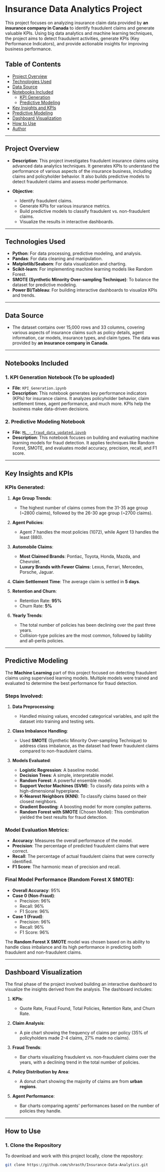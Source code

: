 # Insurance Data Analytics Project

This project focuses on analyzing insurance claim data provided by **an insurance company in Canada** to identify fraudulent claims and generate valuable KPIs. Using big data analytics and machine learning techniques, the project aims to detect fraudulent activities, generate KPIs (Key Performance Indicators), and provide actionable insights for improving business performance.

## Table of Contents

- [Project Overview](#project-overview)
- [Technologies Used](#technologies-used)
- [Data Source](#data-source)
- [Notebooks Included](#notebooks-included)
  - [KPI Generation](#kpi-generation-notebook)
  - [Predictive Modeling](#predictive-modeling-notebook)
- [Key Insights and KPIs](#key-insights-and-kpis)
- [Predictive Modeling](#predictive-modeling)
- [Dashboard Visualization](#dashboard-visualization)
- [How to Use](#how-to-use)
- [Author](#author)
---

## Project Overview

- **Description**: This project investigates fraudulent insurance claims using advanced data analytics techniques. It generates KPIs to understand the performance of various aspects of the insurance business, including claims and policyholder behavior. It also builds predictive models to detect fraudulent claims and assess model performance.
  
- **Objective**: 
  - Identify fraudulent claims.
  - Generate KPIs for various insurance metrics.
  - Build predictive models to classify fraudulent vs. non-fraudulent claims.
  - Visualize the results in interactive dashboards.

---

## Technologies Used

- **Python**: For data processing, predictive modeling, and analysis.
- **Pandas**: For data cleaning and manipulation.
- **Matplotlib/Seaborn**: For data visualization and charting.
- **Scikit-learn**: For implementing machine learning models like Random Forest.
- **SMOTE (Synthetic Minority Over-sampling Technique)**: To balance the dataset for predictive modeling.
- **Power BI/Tableau**: For building interactive dashboards to visualize KPIs and trends.

---

## Data Source

- The dataset contains over 15,000 rows and 33 columns, covering various aspects of insurance claims such as policy details, agent information, car models, insurance types, and claim types. The data was provided by **an insurance company in Canada**.

---

## Notebooks Included

### 1. KPI Generation Notebook (To be uploaded)

- **File**: `KPI_Generation.ipynb`
- **Description**: This notebook generates key performance indicators (KPIs) for insurance claims. It analyzes policyholder behavior, claim settlement times, agent performance, and much more. KPIs help the business make data-driven decisions.

### 2. Predictive Modeling Notebook

- **File**: [`ML_-_fraud_data_updated.ipynb`](https://github.com/shrasth/Insurance-Data-Analytics/blob/main/ML_-_fraud_data_updated.ipynb)
- **Description**: This notebook focuses on building and evaluating machine learning models for fraud detection. It applies techniques like Random Forest, SMOTE, and evaluates model accuracy, precision, recall, and F1 score.

---

## Key Insights and KPIs

### KPIs Generated:

1. **Age Group Trends**:
   - The highest number of claims comes from the 31-35 age group (~2800 claims), followed by the 26-30 age group (~2700 claims).
   
2. **Agent Policies**:
   - Agent 7 handles the most policies (1072), while Agent 13 handles the least (880).
   
3. **Automobile Claims**:
   - **Most Claimed Brands**: Pontiac, Toyota, Honda, Mazda, and Chevrolet.
   - **Luxury Brands with Fewer Claims**: Lexus, Ferrari, Mercedes, Porsche, Jaguar.
   
4. **Claim Settlement Time**: The average claim is settled in **5 days**.
   
5. **Retention and Churn**:
   - Retention Rate: **95%**
   - Churn Rate: **5%**

6. **Yearly Trends**:
   - The total number of policies has been declining over the past three years.
   - Collision-type policies are the most common, followed by liability and all-perils policies.

---

## Predictive Modeling

The **Machine Learning** part of this project focused on detecting fraudulent claims using supervised learning models. Multiple models were trained and evaluated to determine the best performance for fraud detection.

### Steps Involved:
1. **Data Preprocessing**: 
   - Handled missing values, encoded categorical variables, and split the dataset into training and testing sets.
   
2. **Class Imbalance Handling**: 
   - Used **SMOTE** (Synthetic Minority Over-sampling Technique) to address class imbalance, as the dataset had fewer fraudulent claims compared to non-fraudulent claims.

3. **Models Evaluated**:
   - **Logistic Regression**: A baseline model.
   - **Decision Trees**: A simple, interpretable model.
   - **Random Forest**: A powerful ensemble model.
   - **Support Vector Machines (SVM)**: To classify data points with a high-dimensional hyperplane.
   - **K-Nearest Neighbors (KNN)**: To classify claims based on their closest neighbors.
   - **Gradient Boosting**: A boosting model for more complex patterns.
   - **Random Forest with SMOTE** (Chosen Model): This combination yielded the best results for fraud detection.

### Model Evaluation Metrics:
- **Accuracy**: Measures the overall performance of the model.
- **Precision**: The percentage of predicted fraudulent claims that were correct.
- **Recall**: The percentage of actual fraudulent claims that were correctly identified.
- **F1 Score**: The harmonic mean of precision and recall.

### Final Model Performance (Random Forest X SMOTE):
- **Overall Accuracy**: 95%
- **Case 0 (Non-Fraud)**:
  - Precision: 96%
  - Recall: 96%
  - F1 Score: 96%
- **Case 1 (Fraud)**:
  - Precision: 96%
  - Recall: 96%
  - F1 Score: 96%

The **Random Forest X SMOTE** model was chosen based on its ability to handle class imbalance and its high performance in predicting both fraudulent and non-fraudulent claims.

---

## Dashboard Visualization

The final phase of the project involved building an interactive dashboard to visualize the insights derived from the analysis. The dashboard includes:

1. **KPIs**:
   - Quote Rate, Fraud Found, Total Policies, Retention Rate, and Churn Rate.
   
2. **Claim Analysis**:
   - A pie chart showing the frequency of claims per policy (35% of policyholders made 2-4 claims, 27% made no claims).
   
3. **Fraud Trends**:
   - Bar charts visualizing fraudulent vs. non-fraudulent claims over the years, with a declining trend in the total number of policies.

4. **Policy Distribution by Area**:
   - A donut chart showing the majority of claims are from **urban regions**.

5. **Agent Performance**:
   - Bar charts comparing agents' performances based on the number of policies they handle.

---

## How to Use

### 1. Clone the Repository

To download and work with this project locally, clone the repository:

```bash
git clone https://github.com/shrasth/Insurance-Data-Analytics.git
